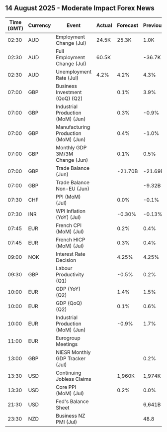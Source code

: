 ## 14 August 2025 - Moderate Impact Forex News

| Time (GMT) | Currency | Event | Actual | Forecast | Previous |
|------|----------|-------|--------|----------|----------|
| 02:30 | AUD | Employment Change (Jul) | 24.5K | 25.3K | 1.0K |
| 02:30 | AUD | Full Employment Change (Jul) | 60.5K |  | -36.7K |
| 02:30 | AUD | Unemployment Rate (Jul) | 4.2% | 4.2% | 4.3% |
| 07:00 | GBP | Business Investment (QoQ) (Q2) |  | 0.1% | 3.9% |
| 07:00 | GBP | Industrial Production (MoM) (Jun) |  | 0.3% | -0.9% |
| 07:00 | GBP | Manufacturing Production (MoM) (Jun) |  | 0.4% | -1.0% |
| 07:00 | GBP | Monthly GDP 3M/3M Change (Jun) |  | 0.1% | 0.5% |
| 07:00 | GBP | Trade Balance (Jun) |  | -21.70B | -21.69B |
| 07:00 | GBP | Trade Balance Non-EU (Jun) |  |  | -9.32B |
| 07:30 | CHF | PPI (MoM) (Jul) |  | 0.0% | -0.1% |
| 07:30 | INR | WPI Inflation (YoY) (Jul) |  | -0.30% | -0.13% |
| 07:45 | EUR | French CPI (MoM) (Jul) |  | 0.2% | 0.4% |
| 07:45 | EUR | French HICP (MoM) (Jul) |  | 0.3% | 0.4% |
| 09:00 | NOK | Interest Rate Decision |  | 4.25% | 4.25% |
| 09:30 | GBP | Labour Productivity (Q1) |  | -0.5% | 0.2% |
| 10:00 | EUR | GDP (YoY) (Q2) |  | 1.4% | 1.5% |
| 10:00 | EUR | GDP (QoQ) (Q2) |  | 0.1% | 0.6% |
| 10:00 | EUR | Industrial Production (MoM) (Jun) |  | -0.9% | 1.7% |
| 11:00 | EUR | Eurogroup Meetings |  |  |  |
| 13:00 | GBP | NIESR Monthly GDP Tracker (Jul) |  |  | 0.2% |
| 13:30 | USD | Continuing Jobless Claims |  | 1,960K | 1,974K |
| 13:30 | USD | Core PPI (MoM) (Jul) |  | 0.2% | 0.0% |
| 21:30 | USD | Fed's Balance Sheet |  |  | 6,641B |
| 23:30 | NZD | Business NZ PMI (Jul) |  |  | 48.8 |
